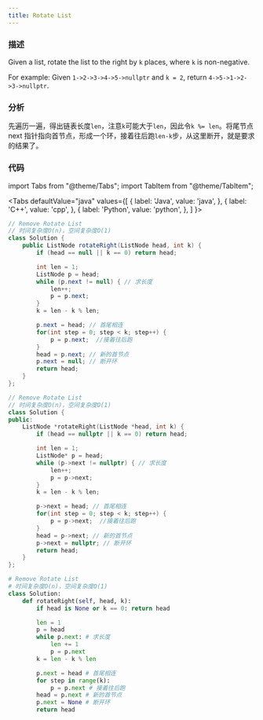 ```yaml
---
title: Rotate List
---
```


### 描述

Given a list, rotate the list to the right by `k` places, where `k` is non-negative.

For example:
Given `1->2->3->4->5->nullptr` and `k = 2`, return `4->5->1->2->3->nullptr`.

### 分析

先遍历一遍，得出链表长度`len`，注意`k`可能大于`len`，因此令`k %= len`。将尾节点 next 指针指向首节点，形成一个环，接着往后跑`len-k`步，从这里断开，就是要求的结果了。

### 代码

import Tabs from "@theme/Tabs";
import TabItem from "@theme/TabItem";

<Tabs
defaultValue="java"
values={[
{ label: 'Java', value: 'java', },
{ label: 'C++', value: 'cpp', },
{ label: 'Python', value: 'python', },
]
}>
<TabItem value="java">

```java
// Remove Rotate List
// 时间复杂度O(n)，空间复杂度O(1)
class Solution {
    public ListNode rotateRight(ListNode head, int k) {
        if (head == null || k == 0) return head;

        int len = 1;
        ListNode p = head;
        while (p.next != null) { // 求长度
            len++;
            p = p.next;
        }
        k = len - k % len;

        p.next = head; // 首尾相连
        for(int step = 0; step < k; step++) {
            p = p.next;  //接着往后跑
        }
        head = p.next; // 新的首节点
        p.next = null; // 断开环
        return head;
    }
};
```

</TabItem>
<TabItem value="cpp">

```cpp
// Remove Rotate List
// 时间复杂度O(n)，空间复杂度O(1)
class Solution {
public:
    ListNode *rotateRight(ListNode *head, int k) {
        if (head == nullptr || k == 0) return head;

        int len = 1;
        ListNode* p = head;
        while (p->next != nullptr) { // 求长度
            len++;
            p = p->next;
        }
        k = len - k % len;

        p->next = head; // 首尾相连
        for(int step = 0; step < k; step++) {
            p = p->next;  //接着往后跑
        }
        head = p->next; // 新的首节点
        p->next = nullptr; // 断开环
        return head;
    }
};
```

</TabItem>
<TabItem value="python">

```python
# Remove Rotate List
# 时间复杂度O(n)，空间复杂度O(1)
class Solution:
    def rotateRight(self, head, k):
        if head is None or k == 0: return head

        len = 1
        p = head
        while p.next: # 求长度
            len += 1
            p = p.next
        k = len - k % len

        p.next = head # 首尾相连
        for step in range(k):
            p = p.next # 接着往后跑
        head = p.next # 新的首节点
        p.next = None # 断开环
        return head
```

</TabItem>
</Tabs>
